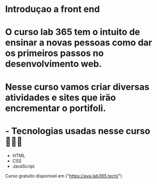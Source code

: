 <h1> Introduçao a front end <h1>

<p> O curso lab 365 tem o intuito de ensinar a novas pessoas como dar os primeiros passos no desenvolvimento web.<p>

<H1> Nesse curso vamos criar diversas atividades e sites que iräo encrementar o portifoli. <H1>

# - Tecnologias usadas nesse curso 👨🏻‍💻

- HTML
- CSS
- JavaScript

Curso gratuito disponivel em ("https://ava.lab365.tech/")